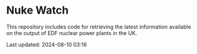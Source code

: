 # Nuke Watch

This repository includes code for retrieving the latest information available on the output of EDF nuclear power plants in the UK.

Last updated: 2024-08-10 03:16